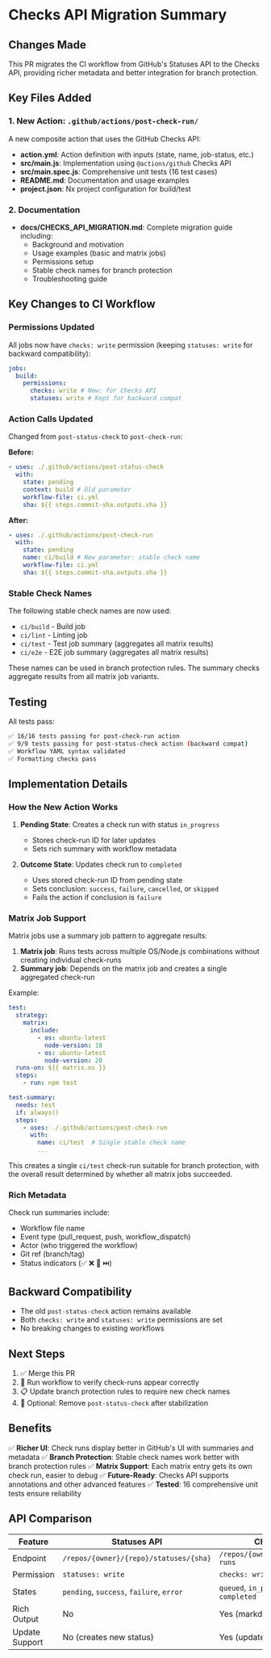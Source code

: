 # Checks API Migration Summary

## Changes Made

This PR migrates the CI workflow from GitHub's Statuses API to the Checks API, providing richer metadata and better integration for branch protection.

## Key Files Added

### 1. New Action: `.github/actions/post-check-run/`

A new composite action that uses the GitHub Checks API:

- **action.yml**: Action definition with inputs (state, name, job-status, etc.)
- **src/main.js**: Implementation using `@actions/github` Checks API
- **src/main.spec.js**: Comprehensive unit tests (16 test cases)
- **README.md**: Documentation and usage examples
- **project.json**: Nx project configuration for build/test

### 2. Documentation

- **docs/CHECKS_API_MIGRATION.md**: Complete migration guide including:
  - Background and motivation
  - Usage examples (basic and matrix jobs)
  - Permissions setup
  - Stable check names for branch protection
  - Troubleshooting guide

## Key Changes to CI Workflow

### Permissions Updated

All jobs now have `checks: write` permission (keeping `statuses: write` for backward compatibility):

```yaml
jobs:
  build:
    permissions:
      checks: write # New: for Checks API
      statuses: write # Kept for backward compat
```

### Action Calls Updated

Changed from `post-status-check` to `post-check-run`:

**Before:**

```yaml
- uses: ./.github/actions/post-status-check
  with:
    state: pending
    context: build # Old parameter
    workflow-file: ci.yml
    sha: ${{ steps.commit-sha.outputs.sha }}
```

**After:**

```yaml
- uses: ./.github/actions/post-check-run
  with:
    state: pending
    name: ci/build # New parameter: stable check name
    workflow-file: ci.yml
    sha: ${{ steps.commit-sha.outputs.sha }}
```

### Stable Check Names

The following stable check names are now used:

- `ci/build` - Build job
- `ci/lint` - Linting job
- `ci/test` - Test job summary (aggregates all matrix results)
- `ci/e2e` - E2E job summary (aggregates all matrix results)

These names can be used in branch protection rules. The summary checks aggregate results from all matrix job variants.

## Testing

All tests pass:

```bash
✅ 16/16 tests passing for post-check-run action
✅ 9/9 tests passing for post-status-check action (backward compat)
✅ Workflow YAML syntax validated
✅ Formatting checks pass
```

## Implementation Details

### How the New Action Works

1. **Pending State**: Creates a check run with status `in_progress`
   - Stores check-run ID for later updates
   - Sets rich summary with workflow metadata

2. **Outcome State**: Updates check run to `completed`
   - Uses stored check-run ID from pending state
   - Sets conclusion: `success`, `failure`, `cancelled`, or `skipped`
   - Fails the action if conclusion is `failure`

### Matrix Job Support

Matrix jobs use a summary job pattern to aggregate results:

1. **Matrix job**: Runs tests across multiple OS/Node.js combinations without creating individual check-runs
2. **Summary job**: Depends on the matrix job and creates a single aggregated check-run

Example:

```yaml
test:
  strategy:
    matrix:
      include:
        - os: ubuntu-latest
          node-version: 18
        - os: ubuntu-latest
          node-version: 20
  runs-on: ${{ matrix.os }}
  steps:
    - run: npm test

test-summary:
  needs: test
  if: always()
  steps:
    - uses: ./.github/actions/post-check-run
      with:
        name: ci/test  # Single stable check name
        ...
```

This creates a single `ci/test` check-run suitable for branch protection, with the overall result determined by whether all matrix jobs succeeded.

### Rich Metadata

Check run summaries include:

- Workflow file name
- Event type (pull_request, push, workflow_dispatch)
- Actor (who triggered the workflow)
- Git ref (branch/tag)
- Status indicators (✅ ❌ 🚫 ⏭️)

## Backward Compatibility

- The old `post-status-check` action remains available
- Both `checks: write` and `statuses: write` permissions are set
- No breaking changes to existing workflows

## Next Steps

1. ✅ Merge this PR
2. 🔄 Run workflow to verify check-runs appear correctly
3. 📋 Update branch protection rules to require new check names
4. 🧹 Optional: Remove `post-status-check` after stabilization

## Benefits

✅ **Richer UI**: Check runs display better in GitHub's UI with summaries and metadata ✅ **Branch Protection**: Stable check names work better with branch protection rules ✅ **Matrix Support**: Each matrix entry gets its own check run, easier to debug ✅ **Future-Ready**: Checks API supports annotations and other advanced features ✅ **Tested**: 16 comprehensive unit tests ensure reliability

## API Comparison

| Feature | Statuses API | Checks API |
| --- | --- | --- |
| Endpoint | `/repos/{owner}/{repo}/statuses/{sha}` | `/repos/{owner}/{repo}/check-runs` |
| Permission | `statuses: write` | `checks: write` |
| States | `pending`, `success`, `failure`, `error` | `queued`, `in_progress`, `completed` |
| Rich Output | No | Yes (markdown, annotations) |
| Update Support | No (creates new status) | Yes (update existing check) |
